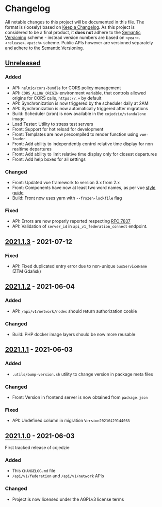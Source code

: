 # Changelog
All notable changes to this project will be documented in this file. The format is (loosely) based on [Keep a 
Changelog]. As this project is considered to be a final product, it **does not** adhere to the [Semantic Versioning] 
scheme - instead version numbers are based on `<year>.<release>.<patch>` scheme. Public APIs however are versioned 
separately and adhere to the [Semantic Versioning].  

## [Unreleased]

### Added
 - API: `nelmio/cors-bundle` for CORS policy management
 - API: `CORS_ALLOW_ORIGIN` environment variable, that controls allowed origins for CORS calls, `https://.+` by default
 - API: Synchronization is now triggered by the scheduler daily at 2AM
 - API: Synchronization is now automatically triggered after migrations
 - Build: Scheduler (cron) is now available in the `cojedzie/standalone` image
 - Load Tester: Utility to stress test servers
 - Front: Support for hot reload for development
 - Front: Templates are now precompiled to render function using `vue-loader`
 - Front: Add ability to independently control relative time display for non realtime departures
 - Front: Add ability to limit relative time display only for closest departures
 - Front: Add help boxes for all settings

### Changed
 - Front: Updated vue framework to version 3.x from 2.x
 - Front: Components have now at least two word names, as per vue [style guide](https://v3.vuejs.org/style-guide/)
 - Build: Front now uses yarn with `--frozen-lockfile` flag

### Fixed 
 - API: Errors are now properly reported respecting [RFC 7807](https://datatracker.ietf.org/doc/html/rfc7807)
 - API: Validation of `server_id` in `api_v1_federation_connect` endpoint.

## [2021.1.3] - 2021-07-12

### Fixed
- API: Fixed duplicated entry error due to non-unique `busServiceName` (ZTM Gdańsk)


## [2021.1.2] - 2021-06-04

### Added
- API: `/api/v1/network/nodes` should return authorization cookie

### Changed
- Build: PHP docker image layers should be now more reusable

## [2021.1.1] - 2021-06-03

### Added
 - `.utils/bump-version.sh` utility to change version in package meta files

### Changed
 - Front: Version in frontend server is now obtained from `package.json`

### Fixed 
 - API: Undefined column in migration `Version20210429144033`

## [2021.1.0] - 2021-06-03
First tracked release of cojedzie

### Added
 - This `CHANGELOG.md` file
 - `/api/v1/federation` and `/api/v1/network` APIs

### Changed 
 - Project is now licensed under the AGPLv3 license terms

[Unreleased]: https://github.com/cojedzie/cojedzie/compare/v2021.1.3...HEAD
[2021.1.3]: https://github.com/cojedzie/cojedzie/compare/v2021.1.2...v2021.1.3
[2021.1.2]: https://github.com/cojedzie/cojedzie/compare/v2021.1.1...v2021.1.2
[2021.1.1]: https://github.com/cojedzie/cojedzie/compare/v2021.1.0...v2021.1.1
[2021.1.0]: https://github.com/cojedzie/cojedzie/tree/v2021.1.0

[Keep a Changelog]: https://keepachangelog.com/en/1.0.0/
[Semantic Versioning]: https://semver.org/spec/v2.0.0.html 
